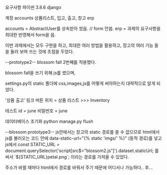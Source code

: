 요구사항
파이썬 3.8.6
django

계정 accounts
상품리스트, 입고, 출고, 창고 erp

accounts = AbstractUser를 상속받아 썼음. // form 안씀.
erp = 과제의 요구사항을 최대한 반영해서 form을 씀.

이번 과제에서는 모두 구현을 하고,
최대한 여러 방법을 활용하고,
장고의 여러 기능 들을 둘러 보며 쓰는 것에 초점을 두었다.

--prototype2--
blossom fall 2번째를 적용했다.

blossom fall을 쓰기 위해 js를 썼으며,

settings.py의 static 폴더에 css,images,js를 어떻게 써야하는지 대략적으로 알게 되었다.

'상품 출고' 링크 버튼 위치 = 상품 리스트 >>> Inventory

테스트 id  = june
비밀번호   = june

데이터베이스 초기화
python manage.py flush

--blossom prototype3--
js안에서는 장고의 static 경로를 쓸 수 없으므로
html에서 js를 불러오는 코드 안에 data-static-url="{% static 'imgs/' %}" (동적 경로)를 넣고
js에서
const STATIC_URL = document.querySelector('script[src$="blossom2.js"]').dataset.staticUrl;
를 써서
`${STATIC_URL}petal.png`; 이라는 경로를 가져올 수 있었다.

주소가 바뀔 때마다 html에서 경로를 바꿔서 주기 때문에
어디서나 가능하다.. 후...
